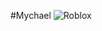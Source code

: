 #Mychael
![Roblox](https://nexo-uploads-beta.s3.amazonaws.com/wp-content/uploads/images/2024/09/d66ae37d46e00a1ecacfe9531986690a.jpg)
